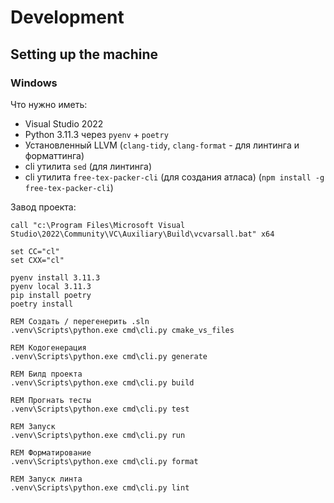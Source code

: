 # Development

## Setting up the machine

### Windows

Что нужно иметь:

- Visual Studio 2022
- Python 3.11.3 через `pyenv` + `poetry`
- Установленный LLVM (`clang-tidy`, `clang-format` - для линтинга и форматтинга)
- cli утилита `sed` (для линтинга)
- cli утилита `free-tex-packer-cli` (для создания атласа) (`npm install -g free-tex-packer-cli`)

Завод проекта:

```
call "c:\Program Files\Microsoft Visual Studio\2022\Community\VC\Auxiliary\Build\vcvarsall.bat" x64

set CC="cl"
set CXX="cl"

pyenv install 3.11.3
pyenv local 3.11.3
pip install poetry
poetry install

REM Создать / перегенерить .sln
.venv\Scripts\python.exe cmd\cli.py cmake_vs_files

REM Кодогенерация
.venv\Scripts\python.exe cmd\cli.py generate

REM Билд проекта
.venv\Scripts\python.exe cmd\cli.py build

REM Прогнать тесты
.venv\Scripts\python.exe cmd\cli.py test

REM Запуск
.venv\Scripts\python.exe cmd\cli.py run

REM Форматирование
.venv\Scripts\python.exe cmd\cli.py format

REM Запуск линта
.venv\Scripts\python.exe cmd\cli.py lint
```
